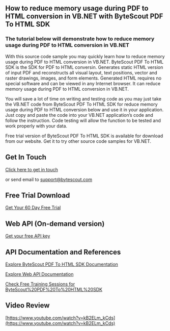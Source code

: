 ## How to reduce memory usage during PDF to HTML conversion in VB.NET with ByteScout PDF To HTML SDK

### The tutorial below will demonstrate how to reduce memory usage during PDF to HTML conversion in VB.NET

With this source code sample you may quickly learn how to reduce memory usage during PDF to HTML conversion in VB.NET. ByteScout PDF To HTML SDK is the SDK for PDF to HTML conversin. Generates static HTML version of input PDF and reconstructs all visual layout, text positions, vector and raster drawings, images, and form elements. Generated HTML requires no special software and can be viewed in any Internet browser. It can reduce memory usage during PDF to HTML conversion in VB.NET.

You will save a lot of time on writing and testing code as you may just take the VB.NET code from ByteScout PDF To HTML SDK for reduce memory usage during PDF to HTML conversion below and use it in your application. Just copy and paste the code into your VB.NET application’s code and follow the instruction. Code testing will allow the function to be tested and work properly with your data.

Free trial version of ByteScout PDF To HTML SDK is available for download from our website. Get it to try other source code samples for VB.NET.

## Get In Touch

[Click here to get in touch](https://bytescout.zendesk.com/hc/en-us/requests/new?subject=ByteScout%20PDF%20To%20HTML%20SDK%20Question)

or send email to [support@bytescout.com](mailto:support@bytescout.com?subject=ByteScout%20PDF%20To%20HTML%20SDK%20Question) 

## Free Trial Download

[Get Your 60 Day Free Trial](https://bytescout.com/download/web-installer?utm_source=github-readme)

## Web API (On-demand version)

[Get your free API key](https://pdf.co/documentation/api?utm_source=github-readme)

## API Documentation and References

[Explore ByteScout PDF To HTML SDK Documentation](https://bytescout.com/documentation/index.html?utm_source=github-readme)

[Explore Web API Documentation](https://pdf.co/documentation/api?utm_source=github-readme)

[Check Free Training Sessions for ByteScout%20PDF%20To%20HTML%20SDK](https://academy.bytescout.com/)

## Video Review

[https://www.youtube.com/watch?v=kB2ELm_kCds](https://www.youtube.com/watch?v=kB2ELm_kCds)